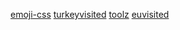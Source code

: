 <link href="style.css" rel="stylesheet">

[emoji-css](/emoji-css)
[turkeyvisited](/turkeyvisited)
[toolz](/toolz)
[euvisited](/euvisited)